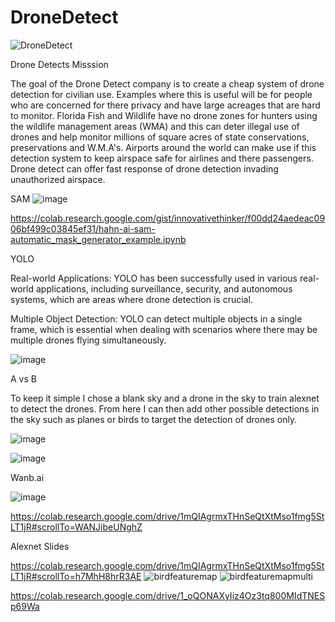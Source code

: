 # DroneDetect


![DroneDetect](https://github.com/innovativethinker/dronedetect/assets/127458338/f6a5331f-364f-42f7-8158-abbf13212152)

Drone Detects Misssion

The goal of the Drone Detect company  is to create a cheap system of drone detection for civilian use. Examples where this is useful will be for people who are concerned for there privacy and have large acreages that are hard to monitor. Florida Fish and Wildlife have no drone zones for hunters using the wildlife management areas (WMA) and this can deter illegal use of drones and help monitor millions of square acres of state conservations, preservations and W.M.A's. Airports around the world can make use if this detection system to keep airspace safe for airlines and there passengers. Drone detect can offer fast response of drone detection invading unauthorized airspace.

SAM
![image](https://github.com/innovativethinker/dronedetect/assets/127458338/14464d14-1e86-48fa-8153-69b295bd946b)

https://colab.research.google.com/gist/innovativethinker/f00dd24aedeac0906bf499c03845ef31/hahn-ai-sam-automatic_mask_generator_example.ipynb

YOLO

Real-world Applications: YOLO has been successfully used in various real-world applications, including surveillance, security, and autonomous systems, which are areas where drone detection is crucial.

Multiple Object Detection: YOLO can detect multiple objects in a single frame, which is essential when dealing with scenarios where there may be multiple drones flying simultaneously.

![image](https://github.com/innovativethinker/dronedetect/assets/127458338/9a4ec588-936e-4449-b486-b17ad7b07c57)

A vs B

To keep it simple I chose a blank sky and a drone in the sky to train alexnet to detect the drones. 
From here I can then add other possible detections in the sky such as planes or birds to target the detection of drones only.

![image](https://github.com/innovativethinker/dronedetect/assets/127458338/f0c1aa21-e662-4b3c-a01c-e062fca95c15)

![image](https://github.com/innovativethinker/dronedetect/assets/127458338/aaa9687f-6df0-4cf6-99b0-7dcdfb52eaa4)



Wanb.ai

![image](https://github.com/innovativethinker/dronedetect/assets/127458338/168c1067-78b2-4572-97db-82c57042c935)

https://colab.research.google.com/drive/1mQIAgrmxTHnSeQtXtMso1fmg5StLT1jR#scrollTo=WANJibeUNghZ

Alexnet Slides

https://colab.research.google.com/drive/1mQIAgrmxTHnSeQtXtMso1fmg5StLT1jR#scrollTo=h7MhH8hrR3AE
![birdfeaturemap](https://github.com/innovativethinker/dronedetect/assets/127458338/b2dca792-d205-4f94-8580-3c762f7ab62f)
![birdfeaturemapmulti](https://github.com/innovativethinker/dronedetect/assets/127458338/e892b2c5-d1fe-44d3-b4ad-9437642d6367)

https://colab.research.google.com/drive/1_oQONAXyIiz4Oz3tq800MIdTNESp69Wa
